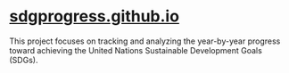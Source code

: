 # [sdgprogress.github.io](https://bennettcatho.github.io/sdgprogress.github.io/)
This project focuses on tracking and analyzing the year-by-year progress toward achieving the United Nations Sustainable Development Goals (SDGs).
